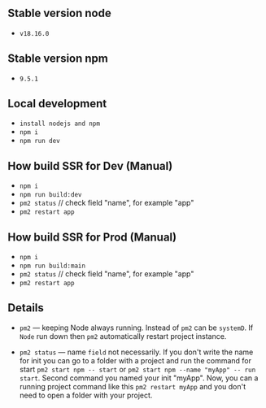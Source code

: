 ## Stable version node
* ```v18.16.0```
## Stable version npm
* ```9.5.1```

## Local development
* ```install nodejs and npm```
* ```npm i```
* ```npm run dev```

## How build SSR for Dev (Manual)
* ```npm i```
* ```npm run build:dev```
* ```pm2 status``` // check field "name", for example "app"
* ```pm2 restart app```

## How build SSR for Prod (Manual)
* ```npm i```
* ```npm run build:main```
* ```pm2 status``` // check field "name", for example "app"
* ```pm2 restart app```

## Details
* ```pm2``` — keeping Node always running. Instead of ```pm2``` can be ```systemD```. If ```Node``` run down then ```pm2``` automatically restart project instance.

* ```pm2 status``` — name ```field``` not necessarily. If you don't write the name for init you can go to a folder with a project and run the command for start ```pm2 start npm -- start``` or ```pm2 start npm --name "myApp" -- run start```. Second command you named your init "myApp". Now, you can a running project command like this ```pm2 restart myApp``` and you don't need to open a folder with your project.

